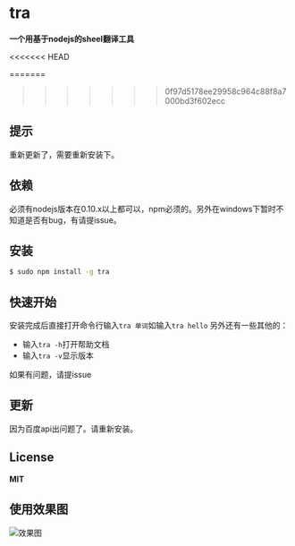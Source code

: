 # tra
**一个用基于nodejs的sheel翻译工具**

<<<<<<< HEAD

=======
>>>>>>> 0f97d5178ee29958c964c88f8a7000bd3f602ecc
## 提示

重新更新了，需要重新安装下。

## 依赖
必须有nodejs版本在0.10.x以上都可以，npm必须的。另外在windows下暂时不知道是否有bug，有请提issue。

## 安装

```sh
$ sudo npm install -g tra
```
## 快速开始

安装完成后直接打开命令行输入`tra 单词`如输入`tra hello`
另外还有一些其他的：
* 输入`tra -h`打开帮助文档
* 输入`tra -v`显示版本

如果有问题，请提issue

## 更新
因为百度api出问题了。请重新安装。

## License
**MIT**

## 使用效果图
![效果图](http://7vzo21.com1.z0.glb.clouddn.com/选区_011.png)
